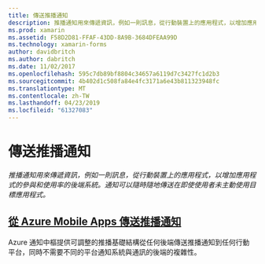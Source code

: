 ```yaml
---
title: 傳送推播通知
description: 推播通知用來傳遞資訊，例如一則訊息，從行動裝置上的應用程式，以增加應用程式的參與和使用率的後端系統。 通知可以隨時隨地傳送在即使使用者未主動使用目標應用程式。
ms.prod: xamarin
ms.assetid: F58D2D81-FFAF-43DD-8A9B-3684DFEAA99D
ms.technology: xamarin-forms
author: davidbritch
ms.author: dabritch
ms.date: 11/02/2017
ms.openlocfilehash: 595c7db89bf8804c34657a6119d7c3427fc1d2b3
ms.sourcegitcommit: 4b402d1c508fa84e4fc3171a6e43b811323948fc
ms.translationtype: MT
ms.contentlocale: zh-TW
ms.lasthandoff: 04/23/2019
ms.locfileid: "61327083"
---
```

# <a name="sending-push-notifications"></a>傳送推播通知

_推播通知用來傳遞資訊，例如一則訊息，從行動裝置上的應用程式，以增加應用程式的參與和使用率的後端系統。通知可以隨時隨地傳送在即使使用者未主動使用目標應用程式。_

## <a name="sending-push-notifications-from-azure-mobile-appsazuremd"></a>[從 Azure Mobile Apps 傳送推播通知](azure.md)

Azure 通知中樞提供可調整的推播基礎結構從任何後端傳送推播通知到任何行動平台，同時不需要不同的平台通知系統與通訊的後端的複雜性。
